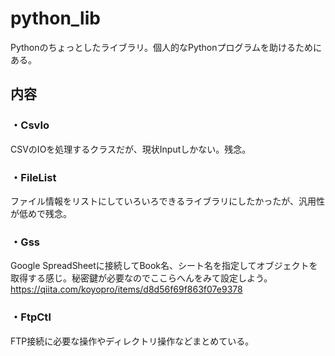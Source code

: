 # python_lib
Pythonのちょっとしたライブラリ。個人的なPythonプログラムを助けるためにある。

## 内容
### ・CsvIo
CSVのIOを処理するクラスだが、現状Inputしかない。残念。

### ・FileList
ファイル情報をリストにしていろいろできるライブラリにしたかったが、汎用性が低めで残念。

### ・Gss
Google SpreadSheetに接続してBook名、シート名を指定してオブジェクトを取得する感じ。秘密鍵が必要なのでここらへんをみて設定しよう。
https://qiita.com/koyopro/items/d8d56f69f863f07e9378

### ・FtpCtl
FTP接続に必要な操作やディレクトリ操作などまとめている。


